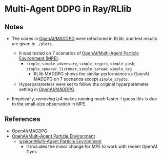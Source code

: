 # Multi-Agent DDPG in Ray/RLlib

## Notes
- The codes in [OpenAI/MADDPG](https://github.com/openai/maddpg) were refactored in RLlib, and test results are given in `./plots`.
    - It was tested on 7 scenarios of [OpenAI/Multi-Agent Particle Environment (MPE)](https://github.com/openai/multiagent-particle-envs).
        - `simple`, `simple_adversary`, `simple_crypto`, `simple_push`, `simple_speaker_listener`, `simple_spread`, `simple_tag`
            - RLlib MADDPG shows the similar performance as OpenAI MADDPG on 7 scenarios except `simple_crypto`. 
    - Hyperparameters were set to follow the original hyperparameter setting in [OpenAI/MADDPG](https://github.com/openai/maddpg).
    
- Empirically, *removing lz4* makes running much faster. I guess this is due to the small-size observation in MPE. 
    

## References
- [OpenAI/MADDPG](https://github.com/openai/maddpg)
- [OpenAI/Multi-Agent Particle Environment](https://github.com/openai/multiagent-particle-envs)
    - [wsjeon/Multi-Agent Particle Environment](https://github.com/wsjeon/multiagent-particle-envs)
        - It includes the minor change for MPE to work with recent OpenAI Gym.

 